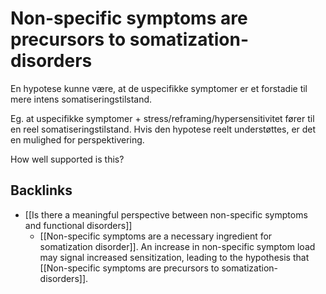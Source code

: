# Non-specific symptoms are precursors to somatization-disorders
En hypotese kunne være, at de uspecifikke symptomer er et forstadie til mere intens somatiseringstilstand.

Eg. at uspecifikke symptomer + stress/reframing/hypersensitivitet fører til en reel somatiseringstilstand. Hvis den hypotese reelt understøttes, er det en mulighed for perspektivering.

How well supported is this?

## Backlinks
* [[Is there a meaningful perspective between non-specific symptoms and functional disorders]]
	* [[Non-specific symptoms are a necessary ingredient for somatization disorder]]. An increase in non-specific symptom load may signal increased sensitization, leading to the hypothesis that [[Non-specific symptoms are precursors to somatization-disorders]].

<!-- #service -->

<!-- {BearID:CA4421AB-EAAF-4A9F-86B0-C0F116282B1D-15756-0000130BDBAF99A6} -->
